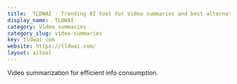 ```yaml
---
title:  TLDWAI - Trending AI tool for Video summaries and best alternatives
display_name:  TLDWAI
category: Video summaries
category_slug: video-summaries
key: tldwai_com
website: https://tldwai.com/
layout: aitool
---
```


Video summarization for efficient info consumption.
